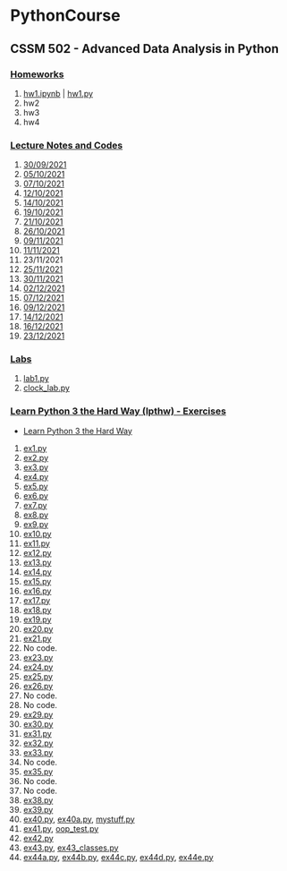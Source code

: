 # PythonCourse
## CSSM 502 - Advanced Data Analysis in Python


### [Homeworks](https://github.com/melihcanyardi/PythonCourse/tree/main/Homeworks)
1. [hw1.ipynb](https://github.com/melihcanyardi/PythonCourse/blob/main/Homeworks/hw1.ipynb) | [hw1.py](https://github.com/melihcanyardi/PythonCourse/blob/main/Homeworks/hw1.py)
2. hw2
3. hw3
4. hw4

### [Lecture Notes and Codes](https://github.com/melihcanyardi/PythonCourse/tree/main/Lecture_Notes_and_Codes)
1. [30/09/2021](https://github.com/melihcanyardi/PythonCourse/blob/main/Lecture_Notes_and_Codes/CSSM502_210930.ipynb)
2. [05/10/2021](https://github.com/melihcanyardi/PythonCourse/blob/main/Lecture_Notes_and_Codes/CSSM502_211005.ipynb)
3. [07/10/2021](https://github.com/melihcanyardi/PythonCourse/blob/main/Lecture_Notes_and_Codes/CSSM502_211007.ipynb)
4. [12/10/2021](https://github.com/melihcanyardi/PythonCourse/blob/main/Lecture_Notes_and_Codes/CSSM502_211012.ipynb)
5. [14/10/2021](https://github.com/melihcanyardi/PythonCourse/blob/main/Lecture_Notes_and_Codes/CSSM502_211014.ipynb)
6. [19/10/2021](https://github.com/melihcanyardi/PythonCourse/blob/main/Lecture_Notes_and_Codes/CSSM502_211019.ipynb)
7. [21/10/2021](https://github.com/melihcanyardi/PythonCourse/blob/main/Lecture_Notes_and_Codes/CSSM502_211021.ipynb)
8. [26/10/2021](https://github.com/melihcanyardi/PythonCourse/blob/main/Lecture_Notes_and_Codes/CSSM502_211026.ipynb)
9. [09/11/2021](https://github.com/melihcanyardi/PythonCourse/blob/main/Lecture_Notes_and_Codes/CSSM502_211109.ipynb)
10. [11/11/2021](https://github.com/melihcanyardi/PythonCourse/blob/main/Lecture_Notes_and_Codes/CSSM502_211111.ipynb)
11. 23/11/2021
12. [25/11/2021](https://github.com/melihcanyardi/PythonCourse/blob/main/Lecture_Notes_and_Codes/CSSM502_211125.ipynb)
13. [30/11/2021](https://github.com/melihcanyardi/PythonCourse/blob/main/Lecture_Notes_and_Codes/CSSM502_211130.ipynb)
14. [02/12/2021](https://github.com/melihcanyardi/PythonCourse/blob/main/Lecture_Notes_and_Codes/CSSM502_211202.ipynb)
15. [07/12/2021](https://github.com/melihcanyardi/PythonCourse/blob/main/Lecture_Notes_and_Codes/CSSM502_211207.ipynb)
16. [09/12/2021](https://github.com/melihcanyardi/PythonCourse/blob/main/Lecture_Notes_and_Codes/CSSM502_211209.ipynb)
17. [14/12/2021](https://github.com/melihcanyardi/PythonCourse/blob/main/Lecture_Notes_and_Codes/CSSM502_211214.ipynb)
18. [16/12/2021](https://github.com/melihcanyardi/PythonCourse/blob/main/Lecture_Notes_and_Codes/CSSM502_211216.ipynb)
19. [23/12/2021](https://github.com/melihcanyardi/PythonCourse/blob/main/Lecture_Notes_and_Codes/CSSM502_211223.ipynb)


### [Labs](https://github.com/melihcanyardi/PythonCourse/tree/main/labs)
1. [lab1.py](https://github.com/melihcanyardi/PythonCourse/blob/main/labs/lab1.py)
2. [clock_lab.py](https://github.com/melihcanyardi/PythonCourse/blob/main/labs/clock_lab.py)

### [Learn Python 3 the Hard Way (lpthw) - Exercises](https://github.com/melihcanyardi/PythonCourse/tree/main/lpthw)
- [Learn Python 3 the Hard Way](https://learnpythonthehardway.org/python3/)
1. [ex1.py](https://github.com/melihcanyardi/PythonCourse/blob/main/lpthw/ex1.py)
2. [ex2.py](https://github.com/melihcanyardi/PythonCourse/blob/main/lpthw/ex2.py)
3. [ex3.py](https://github.com/melihcanyardi/PythonCourse/blob/main/lpthw/ex3.py)
4. [ex4.py](https://github.com/melihcanyardi/PythonCourse/blob/main/lpthw/ex4.py)
5. [ex5.py](https://github.com/melihcanyardi/PythonCourse/blob/main/lpthw/ex5.py)
6. [ex6.py](https://github.com/melihcanyardi/PythonCourse/blob/main/lpthw/ex6.py)
7. [ex7.py](https://github.com/melihcanyardi/PythonCourse/blob/main/lpthw/ex7.py)
8. [ex8.py](https://github.com/melihcanyardi/PythonCourse/blob/main/lpthw/ex8.py)
9. [ex9.py](https://github.com/melihcanyardi/PythonCourse/blob/main/lpthw/ex9.py)
10. [ex10.py](https://github.com/melihcanyardi/PythonCourse/blob/main/lpthw/ex10.py)
11. [ex11.py](https://github.com/melihcanyardi/PythonCourse/blob/main/lpthw/ex11.py)
12. [ex12.py](https://github.com/melihcanyardi/PythonCourse/blob/main/lpthw/ex12.py)
13. [ex13.py](https://github.com/melihcanyardi/PythonCourse/blob/main/lpthw/ex13.py)
14. [ex14.py](https://github.com/melihcanyardi/PythonCourse/blob/main/lpthw/ex14.py)
15. [ex15.py](https://github.com/melihcanyardi/PythonCourse/blob/main/lpthw/ex15.py)
16. [ex16.py](https://github.com/melihcanyardi/PythonCourse/blob/main/lpthw/ex16.py)
17. [ex17.py](https://github.com/melihcanyardi/PythonCourse/blob/main/lpthw/ex17.py)
18. [ex18.py](https://github.com/melihcanyardi/PythonCourse/blob/main/lpthw/ex18.py)
19. [ex19.py](https://github.com/melihcanyardi/PythonCourse/blob/main/lpthw/ex19.py)
20. [ex20.py](https://github.com/melihcanyardi/PythonCourse/blob/main/lpthw/ex20.py)
21. [ex21.py](https://github.com/melihcanyardi/PythonCourse/blob/main/lpthw/ex21.py)
22. No code.
23. [ex23.py](https://github.com/melihcanyardi/PythonCourse/blob/main/lpthw/ex23.py)
24. [ex24.py](https://github.com/melihcanyardi/PythonCourse/blob/main/lpthw/ex24.py)
25. [ex25.py](https://github.com/melihcanyardi/PythonCourse/blob/main/lpthw/ex25.py)
26. [ex26.py](https://github.com/melihcanyardi/PythonCourse/blob/main/lpthw/ex26.py)
27. No code.
28. No code.
29. [ex29.py](https://github.com/melihcanyardi/PythonCourse/blob/main/lpthw/ex29.py)
30. [ex30.py](https://github.com/melihcanyardi/PythonCourse/blob/main/lpthw/ex30.py)
31. [ex31.py](https://github.com/melihcanyardi/PythonCourse/blob/main/lpthw/ex31.py)
32. [ex32.py](https://github.com/melihcanyardi/PythonCourse/blob/main/lpthw/ex32.py)
33. [ex33.py](https://github.com/melihcanyardi/PythonCourse/blob/main/lpthw/ex33.py)
34. No code.
35. [ex35.py](https://github.com/melihcanyardi/PythonCourse/blob/main/lpthw/ex35.py)
36. No code.
37. No code.
38. [ex38.py](https://github.com/melihcanyardi/PythonCourse/blob/main/lpthw/ex38.py)
39. [ex39.py](https://github.com/melihcanyardi/PythonCourse/blob/main/lpthw/ex39.py)
40. [ex40.py](https://github.com/melihcanyardi/PythonCourse/blob/main/lpthw/ex40.py), [ex40a.py](https://github.com/melihcanyardi/PythonCourse/blob/main/lpthw/ex40a.py), [mystuff.py](https://github.com/melihcanyardi/PythonCourse/blob/main/lpthw/mystuff.py)
41. [ex41.py](https://github.com/melihcanyardi/PythonCourse/blob/main/lpthw/ex41.py), [oop_test.py](https://github.com/melihcanyardi/PythonCourse/blob/main/lpthw/oop_test.py)
42. [ex42.py](https://github.com/melihcanyardi/PythonCourse/blob/main/lpthw/ex42.py)
43. [ex43.py](https://github.com/melihcanyardi/PythonCourse/blob/main/lpthw/ex43.py), [ex43_classes.py](https://github.com/melihcanyardi/PythonCourse/blob/main/lpthw/ex43_classes.py)
44. [ex44a.py](https://github.com/melihcanyardi/PythonCourse/blob/main/lpthw/ex44a.py), [ex44b.py](https://github.com/melihcanyardi/PythonCourse/blob/main/lpthw/ex44b.py), [ex44c.py](https://github.com/melihcanyardi/PythonCourse/blob/main/lpthw/ex44c.py), [ex44d.py](https://github.com/melihcanyardi/PythonCourse/blob/main/lpthw/ex44d.py), [ex44e.py](https://github.com/melihcanyardi/PythonCourse/blob/main/lpthw/ex44e.py)
